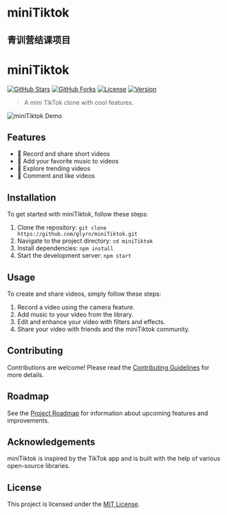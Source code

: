 # miniTiktok
青训营结课项目
---

# miniTiktok

[![GitHub Stars](https://img.shields.io/github/stars/glyrn/miniTiktok.svg?color=ff69b4)](https://github.com/glyrn/miniTiktok/stargazers)
[![GitHub Forks](https://img.shields.io/github/forks/glyrn/miniTiktok.svg?color=blue)](https://github.com/glyrn/miniTiktok/network/members)
[![License](https://img.shields.io/badge/license-MIT-blue.svg?color=orange)](https://opensource.org/licenses/MIT)
[![Version](https://img.shields.io/badge/version-1.0.0-green.svg?color=brightgreen)](https://github.com/glyrn/miniTiktok/releases/tag/miniTiktok)




> A mini TikTok clone with cool features.

![miniTiktok Demo](demo.gif)

## Features

- 🎥 Record and share short videos
- 🎵 Add your favorite music to videos
- 🚀 Explore trending videos
- 💬 Comment and like videos

## Installation

To get started with miniTiktok, follow these steps:

1. Clone the repository: `git clone https://github.com/glyrn/miniTiktok.git`
2. Navigate to the project directory: `cd miniTiktok`
3. Install dependencies: `npm install`
4. Start the development server: `npm start`

## Usage

To create and share videos, simply follow these steps:

1. Record a video using the camera feature.
2. Add music to your video from the library.
3. Edit and enhance your video with filters and effects.
4. Share your video with friends and the miniTiktok community.

## Contributing

Contributions are welcome! Please read the [Contributing Guidelines](CONTRIBUTING.md) for more details.

## Roadmap

See the [Project Roadmap](ROADMAP.md) for information about upcoming features and improvements.

## Acknowledgements

miniTiktok is inspired by the TikTok app and is built with the help of various open-source libraries.

## License

This project is licensed under the [MIT License](LICENSE).
